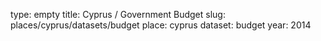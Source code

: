 type: empty
title: Cyprus / Government Budget
slug: places/cyprus/datasets/budget
place: cyprus
dataset: budget
year: 2014
